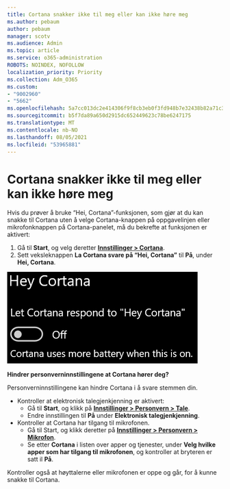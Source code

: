 ```yaml
---
title: Cortana snakker ikke til meg eller kan ikke høre meg
ms.author: pebaum
author: pebaum
manager: scotv
ms.audience: Admin
ms.topic: article
ms.service: o365-administration
ROBOTS: NOINDEX, NOFOLLOW
localization_priority: Priority
ms.collection: Adm_O365
ms.custom:
- "9002960"
- "5662"
ms.openlocfilehash: 5a7cc013dc2e414306f9f8cb3eb0f3fd948b7e32438b82a71c31219b65a180e4
ms.sourcegitcommit: b5f7da89a650d2915dc652449623c78be6247175
ms.translationtype: MT
ms.contentlocale: nb-NO
ms.lasthandoff: 08/05/2021
ms.locfileid: "53965881"
---
```

# <a name="cortana-doesnt-talk-to-me-or-cant-hear-me"></a>Cortana snakker ikke til meg eller kan ikke høre meg

Hvis du prøver å bruke “Hei, Cortana”-funksjonen, som gjør at du kan snakke til Cortana uten å velge Cortana-knappen på oppgavelinjen eller mikrofonknappen på Cortana-panelet, må du bekrefte at funksjonen er aktivert:

1. Gå til **Start**, og velg deretter **[Innstillinger > Cortana](ms-settings:cortana?activationSource=GetHelp)**.
2. Sett veksleknappen **La Cortana svare på “Hei, Cortana”** til **På**, under **Hei, Cortana**.

![Hei, Cortana](media/hey-cortana.png)

**Hindrer personverninnstillingene at Cortana hører deg?**

Personverninnstillingene kan hindre Cortana i å svare stemmen din.
- Kontroller at elektronisk talegjenkjenning er aktivert:
    - Gå til **Start**, og klikk på **[Innstillinger > Personvern > Tale](ms-settings:privacy-speech?activationSource=GetHelp)**.
    - Endre innstillingen til **På** under **Elektronisk talegjenkjenning**.
- Kontroller at Cortana har tilgang til mikrofonen. 
    - Gå til Start, og klikk deretter på **[Innstillinger > Personvern > Mikrofon](ms-settings:privacy-microphone?activationSource=GetHelp)**.
    - Se etter **Cortana** i listen over apper og tjenester, under **Velg hvilke apper som har tilgang til mikrofonen**, og kontroller at bryteren er satt il **På**.

Kontroller også at høyttalerne eller mikrofonen er oppe og går, for å kunne snakke til Cortana.
